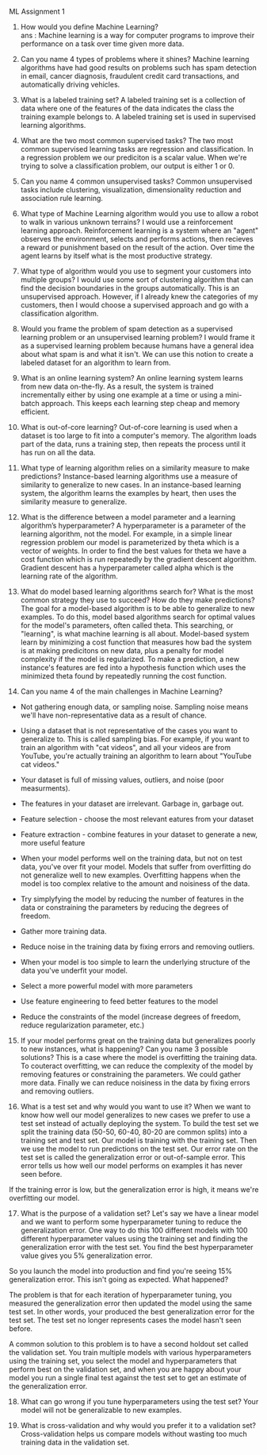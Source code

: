 ML Assignment 1

1) How would you define Machine Learning?				
ans : Machine learning is a way for computer programs to improve their performance on a task over time given more data.

2) Can you name 4 types of problems where it shines?
Machine learning algorithms have had good results on problems such has spam detection in email, cancer diagnosis, fraudulent credit card transactions, and automatically driving vehicles.

3) What is a labeled training set?
A labeled training set is a collection of data where one of the features of the data indicates the class the training example belongs to. A labeled training set is used in supervised learning algorithms.

4) What are the two most common supervised tasks?
The two most common supervised learning tasks are regression and classification. In a regression problem we our prediciton is a scalar value. When we're trying to solve a classification problem, our output is either 1 or 0.

5) Can you name 4 common unsupervised tasks?
Common unsupervised tasks include clustering, visualization, dimensionality reduction and association rule learning.

6) What type of Machine Learning algorithm would you use to allow a robot to walk in various unknown terrains?
I would use a reinforcement learning approach. Reinforcement learning is a system where an "agent" observes the environment, selects and performs actions, then recieves a reward or punishment based on the result of the action. Over time the agent learns by itself what is the most productive strategy.

7) What type of algorithm would you use to segment your customers into multiple groups?
I would use some sort of clustering algorithm that can find the decision boundaries in the groups automatically. This is an unsupervised approach. However, if I already knew the categories of my customers, then I would choose a supervised approach and go with a classification algorithm.

8) Would you frame the problem of spam detection as a supervised learning problem or an unsupervised learning problem?
I would frame it as a supervised learning problem because humans have a general idea about what spam is and what it isn't. We can use this notion to create a labeled dataset for an algorithm to learn from.

9) What is an online learning system?
An online learning system learns from new data on-the-fly. As a result, the system is trained incrementally either by using one example at a time or using a mini-batch approach. This keeps each learning step cheap and memory efficient.

10) What is out-of-core learning?
Out-of-core learning is used when a dataset is too large to fit into a computer's memory. The algorithm loads part of the data, runs a training step, then repeats the process until it has run on all the data.

11) What type of learning algorithm relies on a similarity measure to make predictions?
Instance-based learning algorithms use a measure of similarity to generalize to new cases. In an instance-based learning system, the algorithm learns the examples by heart, then uses the similarity measure to generalize.

12) What is the difference between a model parameter and a learning algorithm’s hyperparameter?
A hyperparameter is a parameter of the learning algorithm, not the model. For example, in a simple linear regression problem our model is parameterized by theta which is a vector of weights. In order to find the best values for theta we have a cost function which is run repeatedly by the gradient descent algorithm. Gradient descent has a hyperparameter called alpha which is the learning rate of the algorithm.

13) What do model based learning algorithms search for? What is the most common strategy they use to succeed? How do they make predictions?
The goal for a model-based algorithm is to be able to generalize to new examples. To do this, model based algorithms search for optimal values for the model's parameters, often called theta. This searching, or "learning", is what machine learning is all about. Model-based system learn by minimizing a cost function that measures how bad the system is at making predicitons on new data, plus a penalty for model complexity if the model is regularized. To make a prediction, a new instance's features are fed into a hypothesis function which uses the minimized theta found by repeatedly running the cost function.

14) Can you name 4 of the main challenges in Machine Learning?
- Not gathering enough data, or sampling noise. Sampling noise means we'll have non-representative data as a result of chance.

- Using a dataset that is not representative of the cases you want to generalize to. This is called sampling bias. For example, if you want to train an algorithm with "cat videos", and all your videos are from YouTube, you're actually training an algorithm to learn about "YouTube cat videos."

- Your dataset is full of missing values, outliers, and noise (poor measurments).

- The features in your dataset are irrelevant. Garbage in, garbage out.

 - Feature selection - choose the most relevant  eatures from your dataset
 - Feature extraction - combine features in your dataset to generate a new, more useful feature
- When your model performs well on the training data, but not on test data, you've over fit your model. Models that suffer from overfitting do not generalize well to new examples. Overfitting happens when the model is too complex relative to the amount and noisiness of the data.

 - Try simplyfying the model by reducing the number of features in the data or constraining the parameters by reducing the degrees of freedom.
 - Gather more training data.
 - Reduce noise in the training data by fixing errors and removing outliers.
- When your model is too simple to learn the underlying structure of the data you've underfit your model.

 - Select a more powerful model with more parameters
 - Use feature engineering to feed better features to the model
 - Reduce the constraints of the model (increase degrees of freedom, reduce regularization parameter, etc.)
 
15) If your model performs great on the training data but generalizes poorly to new instances, what is happening? Can you name 3 possible solutions?
This is a case where the model is overfitting the training data. To couteract overfitting, we can reduce the complexity of the model by removing features or constraining the parameters. We could gather more data. Finally we can reduce noisiness in the data by fixing errors and removing outliers.

16) What is a test set and why would you want to use it?
When we want to know how well our model generalizes to new cases we prefer to use a test set instead of actually deploying the system. To build the test set we split the training data (50-50, 60-40, 80-20 are common splits) into a training set and test set. Our model is training with the training set. Then we use the model to run predictions on the test set. Our error rate on the test set is called the generalization error or out-of-sample error. This error tells us how well our model performs on examples it has never seen before.

If the training error is low, but the generalization error is high, it means we're overfitting our model.

17) What is the purpose of a validation set?
Let's say we have a linear model and we want to perform some hyperparameter tuning to reduce the generalization error. One way to do this 100 different models with 100 different hyperparameter values using the training set and finding the generalization error with the test set. You find the best hyperparameter value gives you 5% generalization error.

So you launch the model into production and find you're seeing 15% generalization error. This isn't going as expected. What happened?

The problem is that for each iteration of hyperparameter tuning, you measured the generalization error then updated the model using the same test set. In other words, your produced the best generalization error for the test set. The test set no longer represents cases the model hasn't seen before.

A common solution to this problem is to have a second holdout set called the validation set. You train multiple models with various hyperparameters using the training set, you select the model and hyperparameters that perform best on the validation set, and when you are happy about your model you run a single final test against the test set to get an estimate of the generalization error.

18) What can go wrong if you tune hyperparameters using the test set?
Your model will not be generalizable to new examples.

19) What is cross-validation and why would you prefer it to a validation set?
Cross-validation helps us compare models without wasting too much training data in the validation set.
